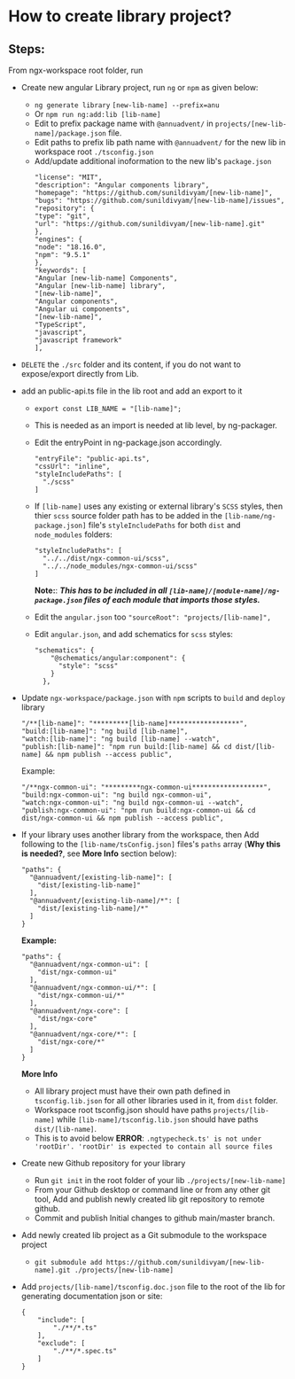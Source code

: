 # How to create library project?

## Steps:

From ngx-workspace root folder, run

- Create new angular Library project, run `ng` or `npm` as given below:
  - `ng generate library` `[new-lib-name] --prefix=anu`
  - Or `npm run ng:add:lib [lib-name]`
  - Edit to prefix package name with `@annuadvent/` in `projects/[new-lib-name]/package.json` file.
  - Edit paths to prefix lib path name with `@annuadvent/` for the new lib in workspace root `./tsconfig.json`
  - Add/update additional inoformation to the new lib's `package.json`
    ```
    "license": "MIT",
    "description": "Angular components library",
    "homepage": "https://github.com/sunildivyam/[new-lib-name]",
    "bugs": "https://github.com/sunildivyam/[new-lib-name]/issues",
    "repository": {
    "type": "git",
    "url": "https://github.com/sunildivyam/[new-lib-name].git"
    },
    "engines": {
    "node": "18.16.0",
    "npm": "9.5.1"
    },
    "keywords": [
    "Angular [new-lib-name] Components",
    "Angular [new-lib-name] library",
    "[new-lib-name]",
    "Angular components",
    "Angular ui components",
    "[new-lib-name]",
    "TypeScript",
    "javascript",
    "javascript framework"
    ],
    ```
- `DELETE` the `./src` folder and its content, if you do not want to expose/export directly from Lib.
- add an public-api.ts file in the lib root and add an export to it

  - `export const LIB_NAME = "[lib-name]";`
  - This is needed as an import is needed at lib level, by ng-packager.
  - Edit the entryPoint in ng-package.json accordingly.
    ```
    "entryFile": "public-api.ts",
    "cssUrl": "inline",
    "styleIncludePaths": [
      "./scss"
    ]
    ```
  - If `[lib-name]` uses any existing or external library's `SCSS` styles, then thier `scss` source folder path has to be added in the `[lib-name/ng-package.json]` file's `styleIncludePaths` for both `dist` and `node_modules` folders:

    ```
    "styleIncludePaths": [
      "../../dist/ngx-common-ui/scss",
      "../../node_modules/ngx-common-ui/scss"
    ]
    ```

    **Note:**: **_This has to be included in all `[lib-name]/[module-name]/ng-package.json` files of each module that imports those styles._**

  - Edit the `angular.json` too
    `"sourceRoot": "projects/[lib-name]",`
  - Edit `angular.json`, and add schematics for `scss` styles:

    ```
    "schematics": {
        "@schematics/angular:component": {
          "style": "scss"
        }
      },

    ```

- Update `ngx-workspace/package.json` with `npm` scripts to `build` and `deploy` library
  ```
  "/**[lib-name]": "*********[lib-name]******************",
  "build:[lib-name]": "ng build [lib-name]",
  "watch:[lib-name]": "ng build [lib-name] --watch",
  "publish:[lib-name]": "npm run build:[lib-name] && cd dist/[lib-name] && npm publish --access public",
  ```
  Example:
  ```
  "/**ngx-common-ui": "*********ngx-common-ui******************",
  "build:ngx-common-ui": "ng build ngx-common-ui",
  "watch:ngx-common-ui": "ng build ngx-common-ui --watch",
  "publish:ngx-common-ui": "npm run build:ngx-common-ui && cd dist/ngx-common-ui && npm publish --access public",
  ```
- If your library uses another library from the workspace, then Add following to the `[lib-name/tsConfig.json]` files's `paths` array (**Why this is needed?**, see **More Info** section below):

  ```
  "paths": {
    "@annuadvent/[existing-lib-name]": [
      "dist/[existing-lib-name]"
    ],
    "@annuadvent/[existing-lib-name]/*": [
      "dist/[existing-lib-name]/*"
    ]
  }
  ```

  **Example:**

  ```
  "paths": {
    "@annuadvent/ngx-common-ui": [
      "dist/ngx-common-ui"
    ],
    "@annuadvent/ngx-common-ui/*": [
      "dist/ngx-common-ui/*"
    ],
    "@annuadvent/ngx-core": [
      "dist/ngx-core"
    ],
    "@annuadvent/ngx-core/*": [
      "dist/ngx-core/*"
    ]
  }
  ```

  **More Info**

  - All library project must have their own path defined in `tsconfig.lib.json` for all other libraries used in it, from `dist` folder.
  - Workspace root tsconfig.json should have paths `projects/[lib-name]` while `[lib-name]/tsconfig.lib.json` should have paths `dist/[lib-name]`.
  - This is to avoid below **ERROR**:
    `.ngtypecheck.ts' is not under 'rootDir'. 'rootDir' is expected to contain all source files`

- Create new Github repository for your library
  - Run `git init` in the root folder of your lib `./projects/[new-lib-name]`
  - From your Github desktop or command line or from any other git tool, Add and publish newly created lib git repository to remote github.
  - Commit and publish Initial changes to github main/master branch.
- Add newly created lib project as a Git submodule to the workspace project
  - `git submodule add https://github.com/sunildivyam/[new-lib-name].git ./projects/[new-lib-name]`
- Add `projects/[lib-name]/tsconfig.doc.json` file to the root of the lib for generating documentation json or site:

  ```
  {
      "include": [
          "./**/*.ts"
      ],
      "exclude": [
          "./**/*.spec.ts"
      ]
  }

  ```
